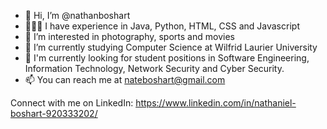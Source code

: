 - 👋 Hi, I’m @nathanboshart
- 👨🏻‍💻 I have experience in Java, Python, HTML, CSS and Javascript
- 👀 I’m interested in photography, sports and movies
- 🌱 I’m currently studying Computer Science at Wilfrid Laurier University
- 💼 I'm currently looking for student positions in Software Engineering, Information Technology, Network Security and Cyber Security.
- 📫 You can reach me at nateboshart@gmail.com

Connect with me on LinkedIn: https://www.linkedin.com/in/nathaniel-boshart-920333202/

<!---
nathanboshart/nathanboshart is a ✨ special ✨ repository because its `README.md` (this file) appears on your GitHub profile.
You can click the Preview link to take a look at your changes.
--->
